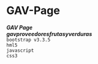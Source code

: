 # GAV-Page
***GAV Page***  
___gavproveedoresfrutasyverduras___  
``bootstrap v3.3.5``  
``hml5``  
``javascript``  
``css3``  